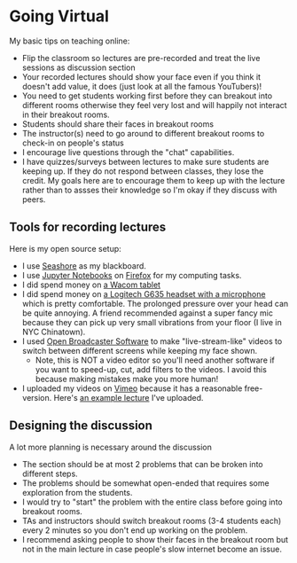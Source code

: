 # Going Virtual

My basic tips on teaching online:
- Flip the classroom so lectures are pre-recorded and treat the live sessions as discussion section
- Your recorded lectures should show your face even if you think it doesn't add value, it does (just look
  at all the famous YouTubers)!
- You need to get students working first before they can breakout into different rooms otherwise they
  feel very lost and will happily not interact in their breakout rooms.
- Students should share their faces in breakout rooms
- The instructor(s) need to go around to different breakout rooms to check-in on people's status
- I encourage live questions through the "chat" capabilities.
- I have quizzes/surveys between lectures to make sure students are keeping up. If they do not
  respond between classes, they lose the credit. My goals here are to encourage them to keep up
  with the lecture rather than to assses their knowledge so I'm okay if they discuss with peers.

## Tools for recording lectures
Here is my open source setup:
- I use [Seashore](https://en.wikipedia.org/wiki/Seashore_(software)) as my blackboard.
- I use [Jupyter Notebooks](https://jupyter.org/) on [Firefox](https://www.mozilla.org/en-US/firefox/products/) for my computing tasks.
- I did spend money on [a Wacom tablet](https://www.wacom.com/en-us/products/pen-tablets/wacom-intuos-pro)
- I did spend money on [a Logitech G635 headset with a microphone](https://www.logitechg.com/en-us/products/gaming-audio/g635-7-1-surround-sound-gaming-headset.981-000748.html) which is pretty comfortable. The prolonged pressure over your head
  can be quite annoying. A friend recommended against a super fancy mic because
  they can pick up very small vibrations from your floor (I live in NYC Chinatown).
- I used [Open Broadcaster Software](https://obsproject.com/) to make "live-stream-like" videos
  to switch between different screens while keeping my face shown.
  - Note, this is NOT a video editor so you'll need another software if you want to speed-up,
    cut, add filters to the videos. I avoid this because making mistakes make you more human!
- I uploaded my videos on [Vimeo](https://vimeo.com/) because it has a reasonable free-version.
  Here's [an example lecture](https://vimeo.com/408097921) I've uploaded.

## Designing the discussion
A lot more planning is necessary around the discussion
- The section should be at most 2 problems that can be broken into different steps.
- The problems should be somewhat open-ended that requires some exploration from the students.
- I would try to "start" the problem with the entire class before going into breakout rooms.
- TAs and instructors should switch breakout rooms (3-4 students each) every 2 minutes so you don't end up working on the problem.
- I recommend asking people to show their faces in the breakout room but not in the main lecture
  in case people's slow internet become an issue.
